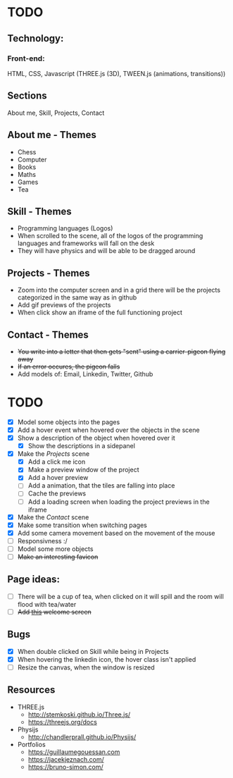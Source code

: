 # TODO

## Technology:
### Front-end:
HTML, CSS, Javascript (THREE.js (3D), TWEEN.js (animations, transitions))

## Sections
About me, Skill, Projects, Contact

## About me - Themes
- Chess
- Computer
- Books
- Maths
- Games
- Tea

## Skill - Themes
- Programming languages (Logos)
- When scrolled to the scene, all of the logos of the programming languages and frameworks will fall on the desk
- They will have physics and will be able to be dragged around

## Projects - Themes
- Zoom into the computer screen and in a grid there will be the projects categorized in the same way as in github
- Add gif previews of the projects
- When click show an iframe of the full functioning project

## Contact - Themes
- ~~You write into a letter that then gets "sent" using a carrier-pigeon flying away~~
- ~~If an error occures, the pigeon falls~~
- Add models of: Email, Linkedin, Twitter, Github

# TODO
- [x] Model some objects into the pages
- [x] Add a hover event when hovered over the objects in the scene
- [x] Show a description of the object when hovered over it
	- [x] Show the descriptions in a sidepanel
- [x] Make the *Projects* scene
	- [x] Add a click me icon
	- [x] Make a preview window of the project
	- [x] Add a hover preview
	- [ ] Add a animation, that the tiles are falling into place
	- [ ] Cache the previews
	- [ ] Add a loading screen when loading the project previews in the iframe
- [x] Make the *Contact* scene
- [x] Make some transition when switching pages
- [x] Add some camera movement based on the movement of the mouse
- [ ] Responsivness :/
- [ ] Model some more objects
- [ ] ~~Make an interesting favicon~~

## Page ideas:
- [ ] There will be a cup of tea, when clicked on it will spill and the room will flood with tea/water
- [ ] ~~Add [this](https://raw.githack.com/ItsOKayCZ/Web/master/2020/Steering%20behavior/index.html) welcome screen~~

## Bugs
- [x] When double clicked on Skill while being in Projects
- [x] When hovering the linkedin icon, the hover class isn't applied
- [ ] Resize the canvas, when the window is resized

## Resources
- THREE.js
	- http://stemkoski.github.io/Three.js/
	- https://threejs.org/docs  
- Physijs
	- http://chandlerprall.github.io/Physijs/  
- Portfolios
	- https://guillaumegouessan.com
	- https://jacekjeznach.com/
	- https://bruno-simon.com/
